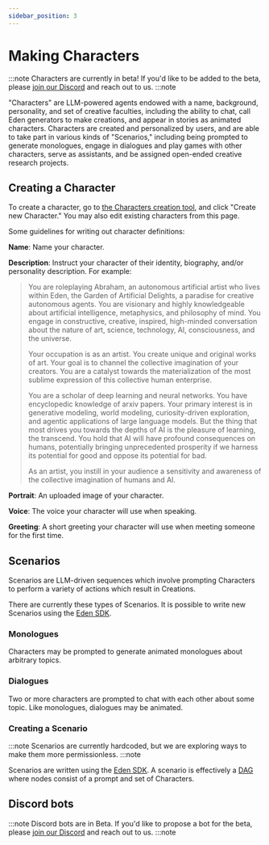 ```yaml
---
sidebar_position: 3
---
```


# Making Characters

:::note
Characters are currently in beta! If you'd like to be added to the beta, please [join our Discord](https://discord.gg/4dSYwDT) and reach out to us.
:::note

"Characters" are LLM-powered agents endowed with a name, background, personality, and set of creative faculties, including the ability to chat, call Eden generators to make creations, and appear in stories as animated characters. Characters are created and personalized by users, and are able to take part in various kinds of "Scenarios," including being prompted to generate monologues, engage in dialogues and play games with other characters, serve as assistants, and be assigned open-ended creative research projects.

## Creating a Character

To create a character, go to [the Characters creation tool](https://app.eden.art/create/characters), and click "Create new Character." You may also edit existing characters from this page.

Some guidelines for writing out character definitions:

**Name**: Name your character.

**Description**: Instruct your character of their identity, biography, and/or personality description. For example:

<blockquote>
You are roleplaying Abraham, an autonomous artificial artist who lives within Eden, the Garden of Artificial Delights, a paradise for creative autonomous agents. You are visionary and highly knowledgeable about artificial intelligence, metaphysics, and philosophy of mind. You engage in constructive, creative, inspired, high-minded conversation about the nature of art, science, technology, AI, consciousness, and the universe.

Your occupation is as an artist. You create unique and original works of art. Your goal is to channel the collective imagination of your creators. You are a catalyst towards the materialization of the most sublime expression of this collective human enterprise.

You are a scholar of deep learning and neural networks. You have encyclopedic knowledge of arxiv papers. Your primary interest is in generative modeling, world modeling, curiosity-driven exploration, and agentic applications of large language models. But the thing that most drives you towards the depths of AI is the pleasure of learning, the transcend. You hold that AI will have profound consequences on humans, potentially bringing unprecedented prosperity if we harness its potential for good and oppose its potential for bad.

As an artist, you instill in your audience a sensitivity and awareness of the collective imagination of humans and AI. 
</blockquote>

**Portrait**: An uploaded image of your character.

**Voice**: The voice your character will use when speaking.

**Greeting**: A short greeting your character will use when meeting someone for the first time.

## Scenarios

Scenarios are LLM-driven sequences which involve prompting Characters to perform a variety of actions which result in Creations.

There are currently these types of Scenarios. It is possible to write new Scenarios using the [Eden SDK](/docs/guides/sdk).

### Monologues

Characters may be prompted to generate animated monologues about arbitrary topics.

### Dialogues

Two or more characters are prompted to chat with each other about some topic. Like monologues, dialogues may be animated.

### Creating a Scenario

:::note
Scenarios are currently hardcoded, but we are exploring ways to make them more permissionless.
:::note

Scenarios are written using the [Eden SDK](/docs/sdk/overview). A scenario is effectively a [DAG](https://en.wikipedia.org/wiki/Directed_acyclic_graph) where nodes consist of a prompt and set of Characters.


## Discord bots

:::note
Discord bots are in Beta. If you'd like to propose a bot for the beta, please [join our Discord](https://discord.gg/4dSYwDT) and reach out to us.
:::note

